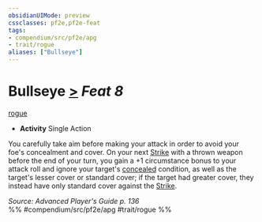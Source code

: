 ```yaml
---
obsidianUIMode: preview
cssclasses: pf2e,pf2e-feat
tags:
- compendium/src/pf2e/apg
- trait/rogue
aliases: ["Bullseye"]
---
```

# Bullseye  [>](rules/core-rulebook/chapter-9-playing-the-game.md#Actions "Single Action") *Feat 8*  
[rogue](rules/traits/rogue.md "Rogue Class Trait")  

- **Activity** Single Action

You carefully take aim before making your attack in order to avoid your foe's concealment and cover. On your next [Strike](rules/actions/strike.md) with a thrown weapon before the end of your turn, you gain a +1 circumstance bonus to your attack roll and ignore your target's [concealed](rules/conditions.md#Concealed) condition, as well as the target's lesser cover or standard cover; if the target had greater cover, they instead have only standard cover against the [Strike](rules/actions/strike.md).

*Source: Advanced Player's Guide p. 136*  
%% #compendium/src/pf2e/apg #trait/rogue %%